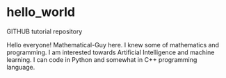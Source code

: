# hello_world
GITHUB tutorial repository


Hello everyone! Mathematical-Guy here. I knew some of mathematics and programming. I am interested towards Artificial Intelligence and machine learning. I can code in Python and somewhat in C++ programming language.
